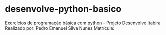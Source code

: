 # desenvolve-python-basico
Exercícios de  programação básica com python - Projeto Desenvolve Itabira 
Realizado por: Pedro Emanuel Silva Nunes Matrícula:
